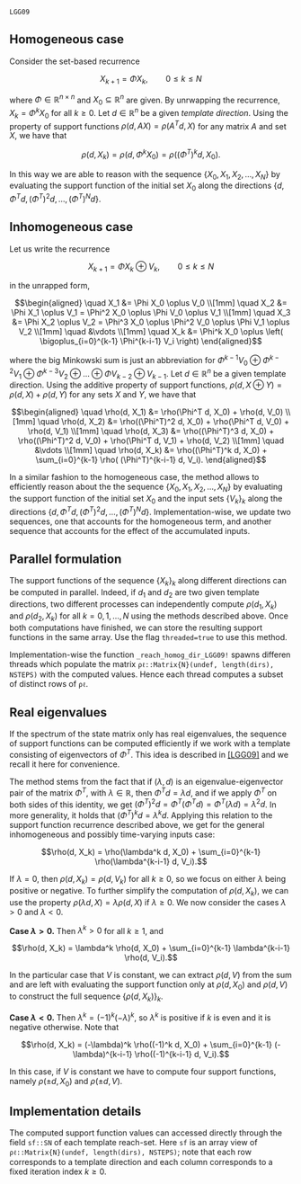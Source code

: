 ```@docs
LGG09
```

## Homogeneous case

Consider the set-based recurrence

```math
X_{k+1} = \Phi X_k,\qquad 0 \leq k \leq N
```
where $\Phi \in \mathbb{R}^{n\times n}$ and $X_0 \subseteq \mathbb{R}^n$ are given.
By unrwapping the recurrence, $X_k = \Phi^k X_0$ for all $k \geq 0$. Let $d \in \mathbb{R}^n$ be a given
*template direction*. Using the property of support functions $\rho(d, A X) = \rho(A^T d, X)$
for any matrix $A$ and set $X$, we have that

```math
ρ(d, X_k) = \rho(d, \Phi^k X_0) = \rho((\Phi^T)^k d, X_0).
```
In this way we are able to reason with the sequence $\{X_0, X_1, X_2, \ldots, X_N\}$
by evaluating the support function of the initial set $X_0$ along the directions
$\{d, \Phi^T d, (\Phi^T)^2 d, \ldots, (\Phi^T)^N d\}$.


## Inhomogeneous case

Let us write the recurrence

```math
X_{k+1} = \Phi X_k \oplus V_k,\qquad 0 \leq k \leq N
```
in the unrapped form,

```math
\begin{aligned}
\quad X_1 &= \Phi X_0 \oplus V_0 \\[1mm]
\quad X_2 &= \Phi X_1 \oplus V_1 = \Phi^2 X_0 \oplus \Phi V_0 \oplus V_1 \\[1mm]
\quad X_3 &= \Phi X_2 \oplus V_2 = \Phi^3 X_0 \oplus \Phi^2 V_0 \oplus \Phi V_1  \oplus V_2 \\[1mm]
\quad &\vdots \\[1mm]
\quad X_k &= \Phi^k X_0 \oplus \left( \bigoplus_{i=0}^{k-1} \Phi^{k-i-1} V_i \right)
\end{aligned}
```
where the big Minkowski sum is just an abbreviation for
$\Phi^{k-1} V_0 \oplus \Phi^{k-2} V_1 \oplus \Phi^{k-3} V_2 \oplus \ldots \oplus \Phi V_{k-2} \oplus V_{k-1}$.
Let $d \in \mathbb{R}^n$ be a given template direction. Using the additive property of
support functions, $\rho(d, X \oplus Y) = \rho(d, X) + \rho(d, Y)$ for any sets $X$ and $Y$,
we have that

```math
\begin{aligned}
\quad \rho(d, X_1) &= \rho(\Phi^T d, X_0) + \rho(d, V_0) \\[1mm]
\quad \rho(d, X_2) &= \rho((\Phi^T)^2 d, X_0) + \rho(\Phi^T d, V_0) + \rho(d, V_1) \\[1mm]
\quad \rho(d, X_3) &= \rho((\Phi^T)^3 d, X_0) + \rho((\Phi^T)^2 d, V_0) + \rho(\Phi^T d, V_1) + \rho(d, V_2) \\[1mm]
\quad &\vdots \\[1mm]
\quad \rho(d, X_k) &= \rho((\Phi^T)^k d, X_0) + \sum_{i=0}^{k-1} \rho( (\Phi^T)^{k-i-1} d,  V_i).
\end{aligned}
```
In a similar fashion to the homogeneous case, the method allows to efficiently reason
about the the sequence $\{X_0, X_1, X_2, \ldots, X_N\}$ by evaluating the support
function of the initial set $X_0$ and the input sets $\{V_k\}_k$ along the directions
$\{d, \Phi^T d, (\Phi^T)^2 d, \ldots, (\Phi^T)^N d\}$. Implementation-wise, we update
two sequences, one that accounts for the homogeneous term, and another
sequence that accounts for the effect of the accumulated inputs.

## Parallel formulation

The support functions of the sequence $\{X_k\}_k$ along different directions can be
computed in parallel. Indeed, if $d_1$ and $d_2$ are two given template directions, two different processes
can independently compute $\rho(d_1, X_k)$ and $\rho(d_2, X_k)$ for all $k = 0, 1, \ldots, N$
using the methods described above. Once both computations have finished, we can store
the resulting support functions in the same array. Use the flag `threaded=true` to
use this method.

Implementation-wise the function `_reach_homog_dir_LGG09!` spawns differen threads
which populate the matrix `ρℓ::Matrix{N}(undef, length(dirs), NSTEPS)` with the computed
values. Hence each thread computes a subset of distinct rows of `ρℓ`.

## Real eigenvalues

If the spectrum of the state matrix only has real eigenvalues, the sequence of
support functions can be computed efficiently if we work with a template
consisting of eigenvectors of $\Phi^T$. This idea is described in [[LGG09]](@ref)
and we recall it here for convenience.

The method stems from the fact that if $(\lambda, d)$ is an eigenvalue-eigenvector
pair of the matrix $\Phi^T$, with $\lambda \in \mathbb{R}$, then
$\Phi^T d = \lambda d$, and if we apply $\Phi^T$ on both sides of this identity, we get
$(\Phi^T)^2 d = \Phi^T (\Phi^T d) = \Phi^T(\lambda d) = \lambda^2 d$.
In more generality, it holds that $(\Phi^T)^k d  = \lambda^k d$.
Applying this relation to the support function recurrence described above, we get
for the general inhomogeneous and possibly time-varying inputs case:

```math
\rho(d, X_k) = \rho(\lambda^k d, X_0) + \sum_{i=0}^{k-1} \rho(\lambda^{k-i-1} d, V_i).
```
If $\lambda = 0$, then $\rho(d, X_k) = \rho(d, V_k)$ for all $k \geq 0$, so we focus
on either $\lambda$ being positive or negative. To further simplify the computation
of $\rho(d, X_k)$, we can use the property $\rho(\lambda d, X) = \lambda \rho(d, X)$
if $\lambda \geq 0$. We now consider the cases $\lambda > 0$ and $\lambda < 0$.

**Case $\lambda > 0$.** Then $\lambda^k > 0$ for all $k \geq 1$,
and

```math
\rho(d, X_k) = \lambda^k \rho(d, X_0) +  \sum_{i=0}^{k-1} \lambda^{k-i-1} \rho(d, V_i).
```
In the particular case that $V$ is constant, we can extract $\rho(d, V)$ from the sum
and are left with evaluating the support function only at $\rho(d, X_0)$  and $\rho(d, V)$
to construct the full sequence $\{\rho(d, X_k)\}_{k}$.

**Case $\lambda < 0$.** Then $\lambda^k = (-1)^k (-\lambda)^k$, so
$\lambda^k$ is positive if $k$ is even and it is negative otherwise. Note that

```math
\rho(d, X_k) = (-\lambda)^k \rho((-1)^k d, X_0) + \sum_{i=0}^{k-1} (-\lambda)^{k-i-1} \rho((-1)^{k-i-1} d, V_i).
```
In this case, if $V$ is constant we have to compute four support functions, namely
$\rho(\pm d, X_0)$ and $\rho(\pm d, V)$.

## Implementation details

The computed support function values can accessed directly through the field
`sf::SN` of each template reach-set. Here `sf` is an array view of `ρℓ::Matrix{N}(undef, length(dirs), NSTEPS)`;
note that each row corresponds to a template direction and each column corresponds to a fixed
iteration index $k \geq 0$.

